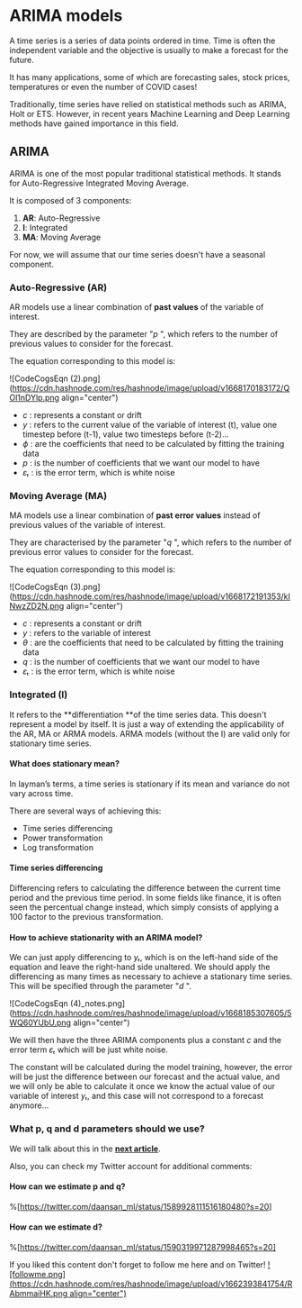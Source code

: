 # ARIMA models

A time series is a series of data points ordered in time. Time is often the independent variable and the objective is usually to make a forecast for the future.

It has many applications, some of which are forecasting sales, stock prices, temperatures or even the number of COVID cases! 

Traditionally, time series have relied on statistical methods such as ARIMA, Holt or ETS. However, in recent years Machine Learning and Deep Learning methods have gained importance in this field. 

## ARIMA
ARIMA is one of the most popular traditional statistical methods. It stands for Auto-Regressive Integrated Moving Average. 

It is composed of 3 components:
1.  **AR**: Auto-Regressive
2.  **I**: Integrated
3.  **MA**: Moving Average

For now, we will assume that our time series doesn't have a seasonal component. 

### Auto-Regressive (AR)

AR models use a linear combination of **past values** of the variable of interest. 

They are described by the parameter "*p* ", which refers to the number of previous values to consider for the forecast. 

The equation corresponding to this model is:


![CodeCogsEqn (2).png](https://cdn.hashnode.com/res/hashnode/image/upload/v1668170183172/QOl1nDYlp.png align="center")

* *c* : represents a constant or drift
* *y* : refers to the current value of the variable of interest (t), value one timestep before (t-1), value two timesteps before (t-2)... 
* *ϕ* : are the coefficients that need to be calculated by fitting the training data
* *p* : is the number of coefficients that we want our model to have
* *εₜ* : is the error term, which is white noise



### Moving Average (MA)

MA models use a linear combination of **past error values** instead of previous values of the variable of interest. 

They are characterised by the parameter "*q* ", which refers to the number of previous error values to consider for the forecast. 

The equation corresponding to this model is:

![CodeCogsEqn (3).png](https://cdn.hashnode.com/res/hashnode/image/upload/v1668172191353/kINwzZD2N.png align="center")

* *c* : represents a constant or drift
* *y* : refers to the variable of interest
* *θ* : are the coefficients that need to be calculated by fitting the training data
* *q* : is the number of coefficients that we want our model to have
* *εₜ* : is the error term, which is white noise

### Integrated (I)

It refers to the **differentiation **of the time series data. This doesn't represent a model by itself. It is just a way of extending the applicability of the AR, MA or ARMA models. ARMA models (without the I) are valid only for stationary time series.

#### What does stationary mean?
In layman’s terms, a time series is stationary if its mean and variance do not vary across time. 

There are several ways of achieving this:

- Time series differencing
- Power transformation
- Log transformation

#### Time series differencing
Differencing refers to calculating the difference between the current time period and the previous time period. In some fields like finance, it is often seen the percentual change instead, which simply consists of applying a 100 factor to the previous transformation.

#### How to achieve stationarity with an ARIMA model?
We can just apply differencing to *yₜ*, which is on the left-hand side of the equation and leave the right-hand side unaltered. We should apply the differencing as many times as necessary to achieve a stationary time series. This will be specified through the parameter "*d* ".

![CodeCogsEqn (4)_notes.png](https://cdn.hashnode.com/res/hashnode/image/upload/v1668185307605/5WQ60YUbU.png align="center")

We will then have the three ARIMA components plus a constant *c*  and the error term *εₜ* which will be just white noise. 

The constant will be calculated during the model training, however, the error will be just the difference between our forecast and the actual value, and we will only be able to calculate it once we know the actual value of our variable of interest *yₜ*, and this case will not correspond to a forecast anymore...

### What p, q and d parameters should we use?

We will talk about this in the **[next article](https://mlpills.hashnode.dev/arima-models-1)**. 

Also, you can check my Twitter account for additional comments:

#### How can we estimate p and q?
%[https://twitter.com/daansan_ml/status/1589928111516180480?s=20]

#### How can we estimate d?
%[https://twitter.com/daansan_ml/status/1590319971287998465?s=20]

If you liked this content don't forget to follow me here and on Twitter!
[![followme.png](https://cdn.hashnode.com/res/hashnode/image/upload/v1662393841754/RAbmmaiHK.png align="center")](https://twitter.com/daansan_ml)



